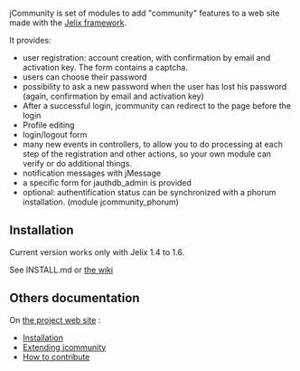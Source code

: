 jCommunity is set of modules to add "community" features to a web site made with the [Jelix framework](http://jelix.org).

It provides:

* user registration: account creation, with confirmation by email and activation key. The form contains a captcha.
* users can choose their password
* possibility to ask a new password when the user has lost his password (again, confirmation by email and activation key)
* After a successful login, jcommunity can redirect to the page before the login
* Profile editing
* login/logout form
* many new events in controllers, to allow you to do processing at each step of the registration and other actions, so your own module can verify or do additional things.
* notification messages with jMessage
* a specific form for jauthdb_admin is provided
* optional: authentification status can be synchronized with a phorum installation. (module jcommunity_phorum)


Installation
------------

Current version works only with Jelix 1.4 to 1.6.

See INSTALL.md or [the wiki](https://github.com/jelix/jcommunity-module/wiki/installation)


Others documentation
--------------------

On [the project web site](https://github.com/jelix/jcommunity-module/wiki/) :

* [Installation](https://github.com/jelix/jcommunity-module/wiki/installation)
* [Extending jcommunity](https://github.com/jelix/jcommunity-module/wiki/extending_jcommunity)
* [How to contribute](https://github.com/jelix/jcommunity-module/wiki/contribute)

